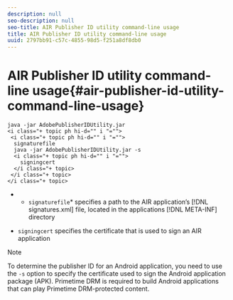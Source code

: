 ```yaml
---
description: null
seo-description: null
seo-title: AIR Publisher ID utility command-line usage
title: AIR Publisher ID utility command-line usage
uuid: 2797bb91-c57c-4855-98d5-f251a8df8db0
---
```


# AIR Publisher ID utility command-line usage{#air-publisher-id-utility-command-line-usage}

```
java -jar AdobePublisherIDUtility.jar 
<i class="+ topic ph hi-d="" i "="">
 <i class="+ topic ph hi-d="" i "="">
  signaturefile 
  java -jar AdobePublisherIDUtility.jar -s 
  <i class="+ topic ph hi-d="" i "="">
    signingcert
  </i class="+ topic>
 </i class="+ topic>
</i class="+ topic>
```

* * `signaturefile`* specifies a path to the AIR application’s [!DNL signatures.xml] file, located in the applications [!DNL META-INF] directory 

* `signingcert` specifies the certificate that is used to sign an AIR application

>[!NOTE]
>
>To determine the publisher ID for an Android application, you need to use the `-s` option to specify the certificate used to sign the Android application package (APK). Primetime DRM is required to build Android applications that can play Primetime DRM-protected content.

